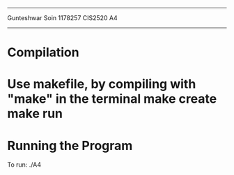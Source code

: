 ****************
Gunteshwar Soin 1178257
CIS2520		A4
****************


Compilation
===========
Use makefile, by compiling with "make" in the terminal
make create
make run
===========
Running the Program
===========
To run: ./A4
